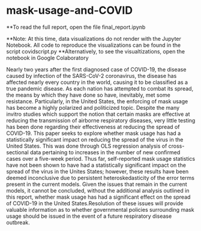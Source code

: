 # mask-usage-and-COVID


**To read the full report, open the file final_report.ipynb

**Note: At this time, data visualizations do not render with the Jupyter Notebook. All code to reproduce the visualizations can be found in the script covidscript.py
**Alternatively, to see the visualtizations, open the notebook in Google Colaboratory

Nearly two years after the first diagnosed case of COVID-19, the disease caused by infection of the SARS-CoV-2 coronavirus, the disease has affected nearly every country in the world, causing it to be classified as a true pandemic disease. As each nation has attempted to combat its spread, the means by which they have done so have, inevitably, met some resistance. Particularly, in the United States, the enforcing of mask usage has become a highly polarized and politicized topic. Despite the many invitro studies which support the notion that certain masks are effective at reducing the transmission of airborne respiratory diseases, very little testing has been done regarding their effectiveness at reducing the spread of COVID-19. This paper seeks to explore whether mask usage has had a statistically significant impact on reducing the spread of the virus in the United States. This was done through OLS regression analysis of cross-sectional data pertaining to increases in the number of new confirmed cases over a five-week period. Thus far, self-reported mask usage statistics have not been shown to have had a statistically significant impact on the spread of the virus in the Unites States; however, these results have been deemed inconclusive due to persistent heteroskedasticity of the error terms present in the current models. Given the issues that remain in the current models, it cannot be concluded, without the additional analysis outlined in this report, whether mask usage has had a significant effect on the spread of COVID-19 in the United States.Resolution of these issues will provide valuable information as to whether governmental policies surrounding mask usage should be issued in the event of a future respiratory disease outbreak.
